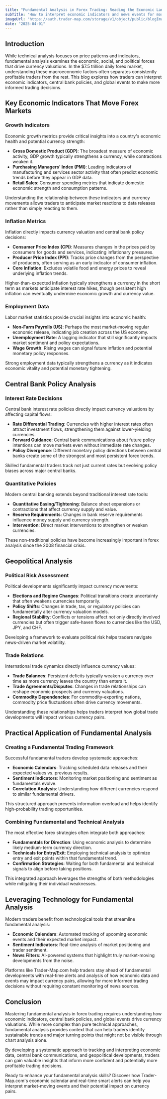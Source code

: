 ```yaml
---
title: "Fundamental Analysis in Forex Trading: Reading the Economic Landscape"
subTitle: "How to interpret economic indicators and news events for more informed forex trading decisions"
imageUrl: "https://auth.trader-map.com/storage/v1/object/public/blogImages/blog6.png"
date: "2025-04-01"
---
```


## Introduction

While technical analysis focuses on price patterns and indicators, fundamental analysis examines the economic, social, and political forces that drive currency valuations. In the $7.5 trillion daily forex market, understanding these macroeconomic factors often separates consistently profitable traders from the rest. This blog explores how traders can interpret economic indicators, central bank policies, and global events to make more informed trading decisions.

## Key Economic Indicators That Move Forex Markets

### Growth Indicators

Economic growth metrics provide critical insights into a country's economic health and potential currency strength:

- **Gross Domestic Product (GDP)**: The broadest measure of economic activity, GDP growth typically strengthens a currency, while contractions weaken it.
- **Purchasing Managers' Index (PMI)**: Leading indicators of manufacturing and services sector activity that often predict economic trends before they appear in GDP data.
- **Retail Sales**: Consumer spending metrics that indicate domestic economic strength and consumption patterns.

Understanding the relationship between these indicators and currency movements allows traders to anticipate market reactions to data releases rather than simply reacting to them.

### Inflation Metrics

Inflation directly impacts currency valuation and central bank policy decisions:

- **Consumer Price Index (CPI)**: Measures changes in the prices paid by consumers for goods and services, indicating inflationary pressures.
- **Producer Price Index (PPI)**: Tracks price changes from the perspective of producers, often serving as an early indicator of consumer inflation.
- **Core Inflation**: Excludes volatile food and energy prices to reveal underlying inflation trends.

Higher-than-expected inflation typically strengthens a currency in the short term as markets anticipate interest rate hikes, though persistent high inflation can eventually undermine economic growth and currency value.

### Employment Data

Labor market statistics provide crucial insights into economic health:

- **Non-Farm Payrolls (US)**: Perhaps the most market-moving regular economic release, indicating job creation across the US economy.
- **Unemployment Rate**: A lagging indicator that still significantly impacts market sentiment and policy expectations.
- **Wage Growth**: Rising wages can signal future inflation and potential monetary policy responses.

Strong employment data typically strengthens a currency as it indicates economic vitality and potential monetary tightening.

## Central Bank Policy Analysis

### Interest Rate Decisions

Central bank interest rate policies directly impact currency valuations by affecting capital flows:

- **Rate Differential Trading**: Currencies with higher interest rates often attract investment flows, strengthening them against lower-yielding currencies.
- **Forward Guidance**: Central bank communications about future policy intentions can move markets even without immediate rate changes.
- **Policy Divergence**: Different monetary policy directions between central banks create some of the strongest and most persistent forex trends.

Skilled fundamental traders track not just current rates but evolving policy biases across major central banks.

### Quantitative Policies

Modern central banking extends beyond traditional interest rate tools:

- **Quantitative Easing/Tightening**: Balance sheet expansions or contractions that affect currency supply and value.
- **Reserve Requirements**: Changes in bank reserve requirements influence money supply and currency strength.
- **Intervention**: Direct market interventions to strengthen or weaken currencies.

These non-traditional policies have become increasingly important in forex analysis since the 2008 financial crisis.

## Geopolitical Analysis

### Political Risk Assessment

Political developments significantly impact currency movements:

- **Elections and Regime Changes**: Political transitions create uncertainty that often weakens currencies temporarily.
- **Policy Shifts**: Changes in trade, tax, or regulatory policies can fundamentally alter currency valuation models.
- **Regional Stability**: Conflicts or tensions affect not only directly involved currencies but often trigger safe-haven flows to currencies like the USD, JPY, and CHF.

Developing a framework to evaluate political risk helps traders navigate news-driven market volatility.

### Trade Relations

International trade dynamics directly influence currency values:

- **Trade Balances**: Persistent deficits typically weaken a currency over time as more currency leaves the country than enters it.
- **Trade Agreements/Disputes**: Changes in trade relationships can reshape economic prospects and currency valuations.
- **Commodity Dependencies**: For commodity-exporting nations, commodity price fluctuations often drive currency movements.

Understanding these relationships helps traders interpret how global trade developments will impact various currency pairs.

## Practical Application of Fundamental Analysis

### Creating a Fundamental Trading Framework

Successful fundamental traders develop systematic approaches:

- **Economic Calendars**: Tracking scheduled data releases and their expected values vs. previous results.
- **Sentiment Indicators**: Monitoring market positioning and sentiment as fundamentals evolve.
- **Correlation Analysis**: Understanding how different currencies respond to similar fundamental drivers.

This structured approach prevents information overload and helps identify high-probability trading opportunities.

### Combining Fundamental and Technical Analysis

The most effective forex strategies often integrate both approaches:

- **Fundamentals for Direction**: Using economic analysis to determine likely medium-term currency direction.
- **Technicals for Entry/Exit**: Employing technical analysis to optimize entry and exit points within that fundamental trend.
- **Confirmation Strategies**: Waiting for both fundamental and technical signals to align before taking positions.

This integrated approach leverages the strengths of both methodologies while mitigating their individual weaknesses.

## Leveraging Technology for Fundamental Analysis

Modern traders benefit from technological tools that streamline fundamental analysis:

- **Economic Calendars**: Automated tracking of upcoming economic events and their expected market impact.
- **Sentiment Indicators**: Real-time analysis of market positioning and trader sentiment.
- **News Filters**: AI-powered systems that highlight truly market-moving developments from the noise.

Platforms like Trader-Map.com help traders stay ahead of fundamental developments with real-time alerts and analysis of how economic data and events may impact currency pairs, allowing for more informed trading decisions without requiring constant monitoring of news sources.

## Conclusion

Mastering fundamental analysis in forex trading requires understanding how economic indicators, central bank policies, and global events drive currency valuations. While more complex than pure technical approaches, fundamental analysis provides context that can help traders identify sustainable trends and major turning points that might not be visible through chart analysis alone.

By developing a systematic approach to tracking and interpreting economic data, central bank communications, and geopolitical developments, traders can gain valuable insights that inform more confident and potentially more profitable trading decisions.

Ready to enhance your fundamental analysis skills? Discover how Trader-Map.com's economic calendar and real-time smart alerts can help you interpret market-moving events and their potential impact on currency pairs.
